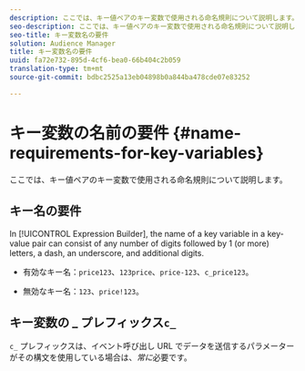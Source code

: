 ```yaml
---
description: ここでは、キー値ペアのキー変数で使用される命名規則について説明します。
seo-description: ここでは、キー値ペアのキー変数で使用される命名規則について説明します。
seo-title: キー変数名の要件
solution: Audience Manager
title: キー変数名の要件
uuid: fa72e732-895d-4cf6-bea0-66b404c2b059
translation-type: tm+mt
source-git-commit: bdbc2525a13eb04898b0a844ba478cde07e83252

---
```



# キー変数の名前の要件 {#name-requirements-for-key-variables}

ここでは、キー値ペアのキー変数で使用される命名規則について説明します。

## キー名の要件

<!-- c_tb_key_name_requirements.xml -->

In [!UICONTROL Expression Builder], the name of a key variable in a key-value pair can consist of any number of digits followed by 1 (or more) letters, a dash, an underscore, and additional digits.

* 有効なキー名：`price123`、`123price`、`price-123`、`c_price123`。

* 無効なキー名：`123`、`price!123`。

## キー変数の _ プレフィックス`c_`

`c_` プレフィックスは、イベント呼び出し URL でデータを送信するパラメーターがその構文を使用している場合は、*常に*必要です。